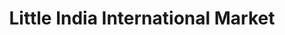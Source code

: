 ---
title: "Little India International Market"
url: /minneapolis/little-india-international-market/
shop: Supermarkt
---